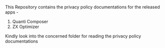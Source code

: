 This Repository contains the privacy policy documentations for the released apps -
1. Quanti Composer
2. ZX Optimizer

Kindly look into the concerned folder for reading the privacy policy documentations
